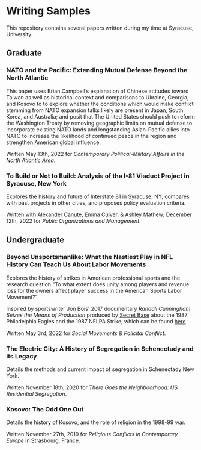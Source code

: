 # Writing Samples
This repository contains several papers written during my time at Syracuse, University.

## Graduate

### NATO and the Pacific: Extending Mutual Defense Beyond the North Atlantic

This paper uses Brian Campbell’s explanation of Chinese attitudes toward Taiwan as well as historical context and comparisons to Ukraine, Georgia, and Kosovo to to explore whether the conditions which would make conflict stemming from NATO expansion talks likely are present in Japan, South Korea, and Australia; and posit that The United States should push to reform the Washington Treaty by removing geographic limits on mutual defense to incorporate existing NATO lands and longstanding Asian-Pacific allies into NATO to increase the likelihood of continued peace in the region and strengthen American global influence.

Written May 13th, 2022 for *Contemporary Political-Military Affairs in the North Atlantic Area*.

### To Build or Not to Build: Analysis of the I-81 Viaduct Project in Syracuse, New York

Explores the history and future of Interstate 81 in Syracuse, NY, compares with past projects in other cities, and proposes policy evaluation criteria. 

Written with Alexander Canute, Emma Culver, & Ashley Mathew; December 12th, 2022 for *Public Organizations and Management*.

## Undergraduate

### Beyond Unsportsmanlike: What the Nastiest Play in NFL History Can Teach Us About Labor Movements

Explores the history of strikes in American professional sports and the research question "To what extent does unity among players and revenue loss for the owners affect player success in the American Sports Labor Movement?”

Inspired by sportswriter Jon Bois' 2017 documentary *Randall Cunningham Seizes the Means of Production* produced by [Secret Base](https://www.youtube.com/@SecretBaseSBN "YouTube") about the 1987 Philadelphia Eagles and the 1987 NFLPA Strike, which can be found [here](https://www.youtube.com/watch?v=ZymSrDfLhW8 "Secret Base")

Written May 3rd, 2022 for *Social Movements & Policital Conflict*.

### The Electric City: A History of Segregation in Schenectady and its Legacy

Details the methods and current impact of segregation in Schenectady New York.

Written November 18th, 2020 for *There Goes the Neighboorhood: US Residential Segregation*.

### Kosovo: The Odd One Out

Details the history of Kosovo, and the role of religion in the 1998-99 war.

Written November 27th, 2019 for *Religious Conflicts in Contemporary Europe* in Strasbourg, France.